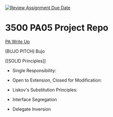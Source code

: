 [![Review Assignment Due Date](https://classroom.github.com/assets/deadline-readme-button-24ddc0f5d75046c5622901739e7c5dd533143b0c8e959d652212380cedb1ea36.svg)](https://classroom.github.com/a/x6ckGcN8)

# 3500 PA05 Project Repo

[PA Write Up](https://markefontenot.notion.site/PA-05-8263d28a81a7473d8372c6579abd6481)

[BUJO PITCH]
Bujo


[[SOLID Principles]]
- Single Responsibility: 

- Open to Extension, Closed for Modification: 

- Liskov's Substitution Principles: 

- Interface Segregation

- Delegate Inversion



